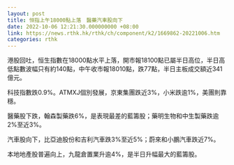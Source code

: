 ```yaml
---
layout: post
title: 恒指上午18000點上落　醫藥汽車股向下
date: 2022-10-06 12:21:30.000000000 +08:00
link: https://news.rthk.hk/rthk/ch/component/k2/1669862-20221006.htm
categories: rthk
---
```


港股回吐，恒生指數在18000點水平上落，開市報18100點已屬半日高位，半日高低點數波幅只有約140點，中午收市報18010點，跌77點，半日主板成交額近341億元。

科技指數跌0.9%。ATMXJ個別發展，京東集團跌近3%，小米跌逾1%，美團則靠穩。

醫藥股下跌，翰森製藥跌6%，是表現最差的藍籌股；藥明生物和中生製藥跌逾2%至近3%。

汽車股向下，比亞迪股份和吉利汽車跌3%至近5%；蔚來和小鵬汽車跌近7%。

本地地產股普遍向上，九龍倉置業升逾4%，是半日升幅最大的藍籌股。
